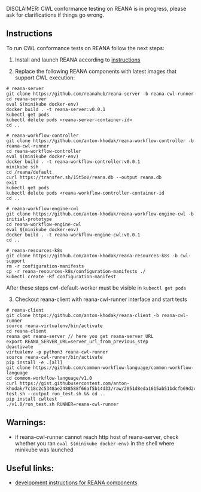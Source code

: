DISCLAIMER: CWL conformance testing on REANA is in progress, please ask for clarifications if things go wrong.

## Instructions


To run CWL conformance tests on REANA follow the next steps:

1) Install and launch REANA according to [instructions](http://reana.readthedocs.io/en/latest/gettingstarted.html)

2) Replace the following REANA components with latest images that support CWL execution:




```
# reana-server
git clone https://github.com/reanahub/reana-server -b reana-cwl-runner
cd reana-server
eval $(minikube docker-env)
docker build . -t reana-server:v0.0.1
kubectl get pods
kubectl delete pods <reana-server-container-id>
cd ..
```

```
# reana-workflow-controller
git clone https://github.com/anton-khodak/reana-workflow-controller -b reana-cwl-runner
cd reana-workflow-controller 
eval $(minikube docker-env)
docker build . -t reana-workflow-controller:v0.0.1
minikube ssh
cd /reana/default
curl https://transfer.sh/15t5oV/reana.db --output reana.db
exit
kubectl get pods
kubectl delete pods <reana-workflow-controller-container-id
cd ..
```

```
# reana-workflow-engine-cwl
git clone https://github.com/anton-khodak/reana-workflow-engine-cwl -b initial-prototype
cd reana-workflow-engine-cwl
eval $(minikube docker-env)
docker build . -t reana-workflow-engine-cwl:v0.0.1
cd ..
```

```
# reana-resources-k8s
git clone https://github.com/anton-khodak/reana-resources-k8s -b cwl-support
rm -r configuration-manifests
cp -r reana-resources-k8s/configuration-manifests ./
kubectl create -Rf configuration-manifest
```

 After these steps cwl-default-worker must be visible in `kubectl get pods`


3) Checkout reana-client with reana-cwl-runner interface and start tests




```
# reana-client
git clone https://github.com/anton-khodak/reana-client -b reana-cwl-runner
source reana-virtualenv/bin/activate
cd reana-client
reana get reana-server // here you get reana-server URL
export REANA_SERVER_URL=server_url_from_previous_step
deactivate
virtualenv -p python3 reana-cwl-runner
source reana-cwl-runner/bin/activate
pip install -e .[all]
git clone https://github.com/common-workflow-language/common-workflow-language
cd common-workflow-language/v1.0
curl https://gist.githubusercontent.com/anton-khodak/7c18c2c5348ae2488588f66af5b14d33/raw/2851d8eda1615ab51bdcfb69d2c7794758a21656/run-test.sh --output run_test.sh && cd ..
pip install cwltest
./v1.0/run_test.sh RUNNER=reana-cwl-runner
```

## Warnings:

* if reana-cwl-runner cannot reach http host of reana-server, check whether you ran `eval $(minikube docker-env)` in
the shell where minikube was launched


## Useful links:

* [development instructions for REANA components](https://github.com/reanahub/reana/issues/16)
